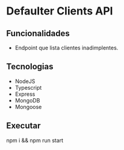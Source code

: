# Defaulter Clients API

## Funcionalidades

- Endpoint que lista clientes inadimplentes.

## Tecnologias

- NodeJS
- Typescript
- Express
- MongoDB
- Mongoose

## Executar

npm i &&
npm run start
